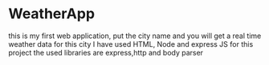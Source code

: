 # WeatherApp
this is my first web application, put the city name and you will get a real time weather data for this city
I have used HTML, Node and express JS for this project
the used libraries are express,http and body parser
